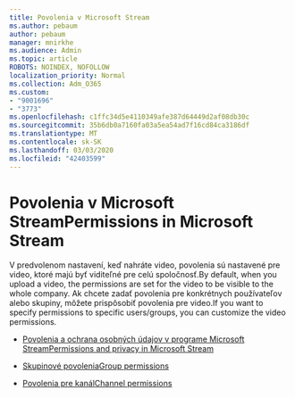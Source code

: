 ```yaml
---
title: Povolenia v Microsoft Stream
ms.author: pebaum
author: pebaum
manager: mnirkhe
ms.audience: Admin
ms.topic: article
ROBOTS: NOINDEX, NOFOLLOW
localization_priority: Normal
ms.collection: Adm_O365
ms.custom:
- "9001696"
- "3773"
ms.openlocfilehash: c1ffc34d5e4110349afe387d64449d2af08db30c
ms.sourcegitcommit: 35b6db0a7160fa03a5ea54ad7f16cd84ca3186df
ms.translationtype: MT
ms.contentlocale: sk-SK
ms.lasthandoff: 03/03/2020
ms.locfileid: "42403599"
---
```

# <a name="permissions-in-microsoft-stream"></a><span data-ttu-id="c40e8-102">Povolenia v Microsoft Stream</span><span class="sxs-lookup"><span data-stu-id="c40e8-102">Permissions in Microsoft Stream</span></span>

<span data-ttu-id="c40e8-103">V predvolenom nastavení, keď nahráte video, povolenia sú nastavené pre video, ktoré majú byť viditeľné pre celú spoločnosť.</span><span class="sxs-lookup"><span data-stu-id="c40e8-103">By default, when you upload a video, the permissions are set for the video to be visible to the whole company.</span></span> <span data-ttu-id="c40e8-104">Ak chcete zadať povolenia pre konkrétnych používateľov alebo skupiny, môžete prispôsobiť povolenia pre video.</span><span class="sxs-lookup"><span data-stu-id="c40e8-104">If you want to specify permissions to specific users/groups, you can customize the video permissions.</span></span>

- [<span data-ttu-id="c40e8-105">Povolenia a ochrana osobných údajov v programe Microsoft Stream</span><span class="sxs-lookup"><span data-stu-id="c40e8-105">Permissions and privacy in Microsoft Stream</span></span>](https://docs.microsoft.com/stream/portal-permissions)

- [<span data-ttu-id="c40e8-106">Skupinové povolenia</span><span class="sxs-lookup"><span data-stu-id="c40e8-106">Group permissions</span></span>](https://docs.microsoft.com/stream/portal-permissions#group-permissions)

- [<span data-ttu-id="c40e8-107">Povolenia pre kanál</span><span class="sxs-lookup"><span data-stu-id="c40e8-107">Channel permissions</span></span>](https://docs.microsoft.com/stream/portal-permissions#channel-permissions)